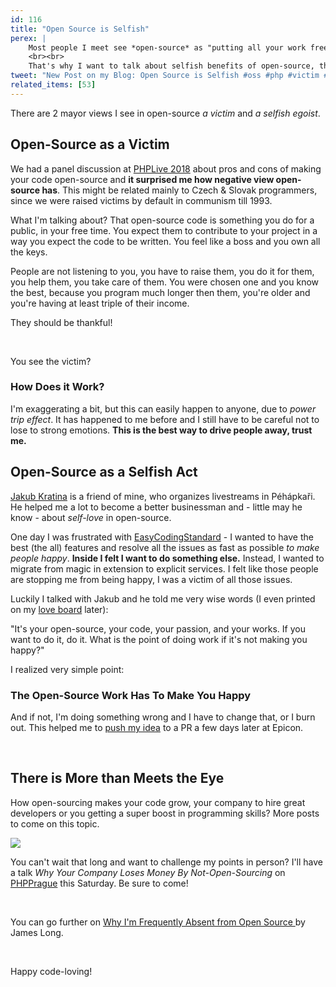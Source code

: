 ```yaml
---
id: 116
title: "Open Source is Selfish"
perex: |
    Most people I meet see *open-source* as "putting all your work free to the public". Do you think that I'd love it so much if that was the case?
    <br><br>
    That's why I want to talk about selfish benefits of open-source, that comes first, almost always, but just a few people can see them. And that *selfish open-source* is a good thing.
tweet: "New Post on my Blog: Open Source is Selfish #oss #php #victim #ego"
related_items: [53]
---
```


There are 2 mayor views I see in open-source *a victim* and *a selfish egoist*.

## Open-Source as a Victim

We had a panel discussion at [PHPLive 2018](http://www.phplive.cz/)  about pros and cons of making your code open-source and **it surprised me how negative view open-source has**. This might be related mainly to Czech & Slovak programmers, since we were raised victims by default in communism till 1993.

What I'm talking about? That open-source code is something you do for a public, in your free time. You expect them to contribute to your project in a way you expect the code to be written. You feel like a boss and you own all the keys.

People are not listening to you, you have to raise them, you do it for them, you help them, you take care of them. You were chosen one and you know the best, because you program much longer then them, you're older and you're having at least triple of their income.

They should be thankful!

<br>

You see the victim?

### How Does it Work?

I'm exaggerating a bit, but this can easily happen to anyone, due to *power trip effect*. It has happened to me before and I still have to be careful not to lose to strong emotions. **This is the best way to drive people away, trust me.**

## Open-Source as a Selfish Act

[Jakub Kratina](http://jakubkratina.cz/) is a friend of mine, who organizes livestreams in Péhápkaři. He helped me a lot to become a better businessman and - little may he know - about *self-love* in open-source.

One day I was frustrated with [EasyCodingStandard](https://github.com/symplify/easyCodingStandard/) - I wanted to have the best (the all) features and resolve all the issues as fast as possible *to make people happy*. **Inside I felt I want to do something else.** Instead, I wanted to migrate from magic in extension to explicit services. I felt like those people are stopping me from being happy, I was a victim of all those issues.

Luckily I talked with Jakub and he told me very wise words (I even printed on my [love board](https://www.danpink.com/pinkcast/) later):

"It's your open-source, your code, your passion, and your works. If you want to do it, do it. What is the point of doing work if it's not making you happy?"

I realized very simple point:

### The Open-Source Work Has To Make You Happy

And if not, I'm doing something wrong and I have to change that, or I burn out. This helped me to [push my idea](https://github.com/Symplify/Symplify/pull/660) to a PR a few days later at Epicon.

<br>

## There is More than Meets the Eye

How open-sourcing makes your code grow, your company to hire great developers or you getting a super boost in programming skills?
More posts to come on this topic.

<img src="https://pehapkari.cz/assets/images/conferences/prague-2018/logo.png" class="img-thumbnail">

You can't wait that long and want to challenge my points in person? I'll have a talk *Why Your Company Loses Money By Not-Open-Sourcing* on [PHPPrague](https://phpprague.cz) this Saturday. Be sure to come!

<br>

You can go further on [Why I'm Frequently Absent from Open Source
](https://jlongster.com/Why-Frequently-Absent-Open-Source) by James Long.

<br>

Happy code-loving!
